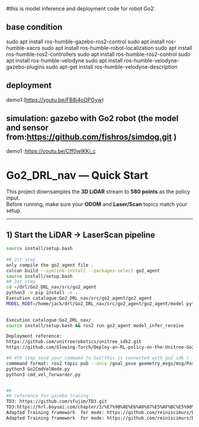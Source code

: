 #this is model inference and deployment code for robot Go2:
## base condition
sudo apt install ros-humble-gazebo-ros2-control
sudo apt install ros-humble-xacro
sudo apt install ros-humble-robot-localization
sudo apt install ros-humble-ros2-controllers
sudo apt install ros-humble-ros2-control
sudo apt install ros-humble-velodyne
sudo apt install ros-humble-velodyne-gazebo-plugins
sudo apt-get install ros-humble-velodyne-description
## deployment 
demo1:(https://youtu.be/FB8i4oOPGyw)

## simulation: gazebo with Go2 robot (the model and sensor from:https://github.com/fishros/simdog.git )
demo1 :https://youtu.be/Cff0wIKKi_c

# Go2_DRL_nav — Quick Start

This project downsamples the **3D LiDAR** stream to **580 points** as the policy input.  
Before running, make sure your **ODOM** and **Laser/Scan** topics match your setup.

---

## 1) Start the LiDAR → LaserScan pipeline

```bash
source install/setup.bash
  
## 2st step
only compile the go2_agent file .
colcon build --symlink-install --packages-select go2_agent	
source install/setup.bash
## 3st step
cd ~/drl/Go2_DRL_nav/src/go2_agent
python3 -m pip install -e .  
Execution catalogue:Go2_DRL_nav/src/go2_agent/go2_agent
MODEL_ROOT=/home/jack/drl/Go2_DRL_nav/src/go2_agent/go2_agent/model python3 -m gunicorn go2_agent.agent_3_service_fastbin:app   -b 0.0.0.0:5000 --workers 1 --threads 2 --keep-alive 60
 

Execution catalogue:Go2_DRL_nav/
source install/setup.bash && ros2 run go2_agent model_infer_receive

Deployment reference:
https://github.com/unitreerobotics/unitree_sdk2.git 
https://github.com/Glowing-Torch/Deploy-an-RL-policy-on-the-Unitree-Go2-robot

## 4th step send your commamd to Go2(this is connected with go2 sdk )
commmand format: ros2 topic pub --once /goal_pose geometry_msgs/msg/Pose "{position: {x: $1, y: $2, z: 0.0}, orientation: {x: 0.0, y: 0.0, z: 0.0, w: 0.0}}"  
python3 Go2CmdVelNode.py
python3 cmd_vel_forwarder.py


##
## reference for gazebo traning :
TD3: https://github.com/sfujim/TD3.git 
TD3:https://hrl.boyuai.com/chapter/3/%E7%9B%AE%E6%A0%87%E5%AF%BC%E5%90%91%E7%9A%84%E5%BC%BA%E5%8C%96%E5%AD%A6%E4%B9%A0/  english version 
Adapted Training framework  for mode: https://github.com/reiniscimurs/DRL-Robot-Navigation-ROS2  
Adapted Training framework  for mode: https://github.com/reiniscimurs/DRL-robot-navigation-IR-SIM 
